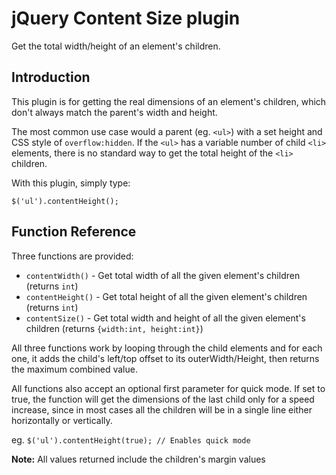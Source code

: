 jQuery Content Size plugin
==========================

Get the total width/height of an element's children.

Introduction
------------

This plugin is for getting the real dimensions of an element's children, which don't always match the parent's width and height.

The most common use case would a parent (eg. `<ul>`) with a set height and CSS style of `overflow:hidden`.
If the `<ul>` has a variable number of child `<li>` elements, there is no standard way to get the total height of the `<li>` children.

With this plugin, simply type:

`$('ul').contentHeight();`


Function Reference
------------------

Three functions are provided:

* `contentWidth()` - Get total width of all the given element's children (returns `int`)
* `contentHeight()` - Get total height of all the given element's children (returns `int`)
* `contentSize()` - Get total width and height of all the given element's children (returns `{width:int, height:int}`)

All three functions work by looping through the child elements and for each one,
it adds the child's left/top offset to its outerWidth/Height, then returns the maximum combined value.

All functions also accept an optional first parameter for quick mode.
If set to true, the function will get the dimensions of the last child only for a speed increase,
since in most cases all the children will be in a single line either horizontally or vertically.

eg. `$('ul').contentHeight(true); // Enables quick mode`

**Note:** All values returned include the children's margin values

